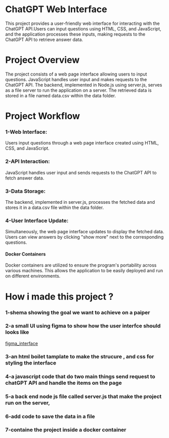 # ChatGPT Web Interface
This project provides a user-friendly web interface for interacting with the ChatGPT API.Users can input questions using HTML, CSS, and JavaScript, and the application processes these inputs, making requests to the ChatGPT API to retrieve answer data.


# Project Overview
The project consists of a web page interface allowing users to input questions. JavaScript handles user input and makes requests to the ChatGPT API. The backend, implemented in Node.js using server.js, serves as a file server to run the application on a server. The retrieved data is stored in a file named data.csv within the data folder.


# Project Workflow

### 1-Web Interface:
Users input questions through a web page interface created using HTML, CSS, and JavaScript.

### 2-API Interaction:
JavaScript handles user input and sends requests to the ChatGPT API to fetch answer data.

### 3-Data Storage:
The backend, implemented in server.js, processes the fetched data and stores it in a data.csv file within the data folder.

### 4-User Interface Update:
Simultaneously, the web page interface updates to display the fetched data. Users can view answers by clicking "show more" next to the corresponding questions.

#### Docker Containers
Docker containers are utilized to ensure the program's portability across various machines. This allows the application to be easily deployed and run on different environments.



# How i made this project ?
### 1-shema showing the goal we want to achieve on a paiper
### 2-a small UI using figma to show how the user interfce should looks like 
[figma_interface](https://github.com/soufiane-el-ouazzani/ChatGPT-API/blob/master/figma_interface/Screenshot%202023-12-24%20202807.png)
### 3-an html boilet tamplate to make the strucure , and css for styling the interface
### 4-a javascript code that do two main things send request to chatGPT API and handle the items on the page 
### 5-a back end node js file called server.js that make the project run on the server, 
### 6-add code to save the data in a file
### 7-containe the project inside a docker container
